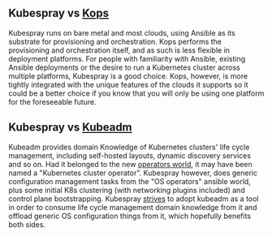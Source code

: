 Kubespray vs [Kops](https://github.com/kubernetes/kops)
---------------

Kubespray runs on bare metal and most clouds, using Ansible as its substrate for
provisioning and orchestration. Kops performs the provisioning and orchestration
itself, and as such is less flexible in deployment platforms. For people with
familiarity with Ansible, existing Ansible deployments or the desire to run a
Kubernetes cluster across multiple platforms, Kubespray is a good choice. Kops,
however, is more tightly integrated with the unique features of the clouds it
supports so it could be a better choice if you know that you will only be using
one platform for the foreseeable future.

Kubespray vs [Kubeadm](https://github.com/kubernetes/kubeadm)
------------------

Kubeadm provides domain Knowledge of Kubernetes clusters' life cycle
management, including self-hosted layouts, dynamic discovery services and so
on. Had it belonged to the new [operators world](https://coreos.com/blog/introducing-operators.html),
it may have been named a "Kubernetes cluster operator". Kubespray however,
does generic configuration management tasks from the "OS operators" ansible
world, plus some initial K8s clustering (with networking plugins included) and
control plane bootstrapping. Kubespray [strives](https://github.com/kubernetes-incubator/kubespray/issues/553)
to adopt kubeadm as a tool in order to consume life cycle management domain
knowledge from it and offload generic OS configuration things from it, which
hopefully benefits both sides.
